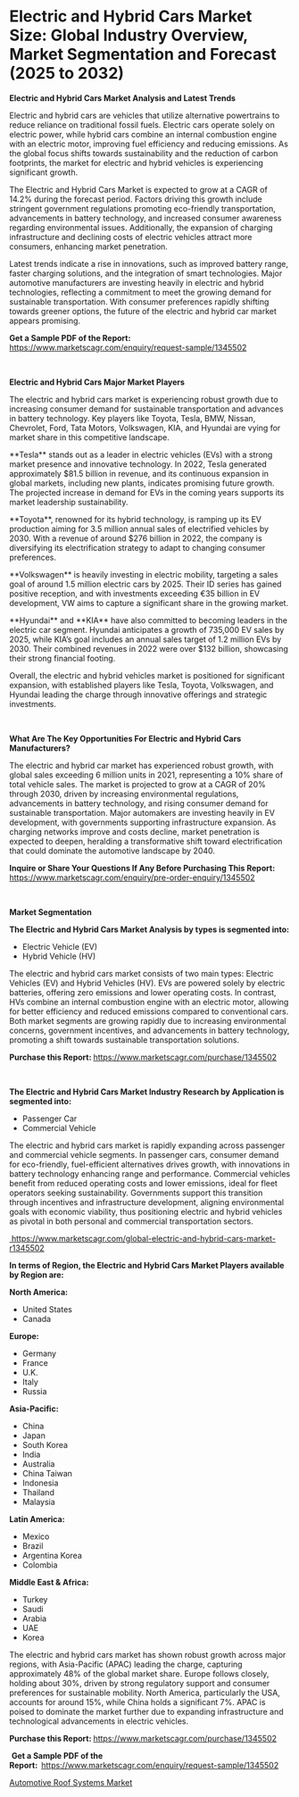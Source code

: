 <p><h1>Electric and Hybrid Cars Market Size: Global Industry Overview, Market Segmentation and Forecast (2025 to 2032)</h1></p><p><strong>Electric and Hybrid Cars Market Analysis and Latest Trends</strong></p>
<p><p>Electric and hybrid cars are vehicles that utilize alternative powertrains to reduce reliance on traditional fossil fuels. Electric cars operate solely on electric power, while hybrid cars combine an internal combustion engine with an electric motor, improving fuel efficiency and reducing emissions. As the global focus shifts towards sustainability and the reduction of carbon footprints, the market for electric and hybrid vehicles is experiencing significant growth.</p><p>The Electric and Hybrid Cars Market is expected to grow at a CAGR of 14.2% during the forecast period. Factors driving this growth include stringent government regulations promoting eco-friendly transportation, advancements in battery technology, and increased consumer awareness regarding environmental issues. Additionally, the expansion of charging infrastructure and declining costs of electric vehicles attract more consumers, enhancing market penetration. </p><p>Latest trends indicate a rise in innovations, such as improved battery range, faster charging solutions, and the integration of smart technologies. Major automotive manufacturers are investing heavily in electric and hybrid technologies, reflecting a commitment to meet the growing demand for sustainable transportation. With consumer preferences rapidly shifting towards greener options, the future of the electric and hybrid car market appears promising.</p></p>
<p><strong>Get a Sample PDF of the Report:&nbsp;</strong> <a href="https://www.marketscagr.com/enquiry/request-sample/1345502?utm_campaign=3095&utm_medium=2&utm_source=Github&utm_content=ia&utm_term=30032025&utm_id=electric-and-hybrid-cars">https://www.marketscagr.com/enquiry/request-sample/1345502</a></p>
<p>&nbsp;</p>
<p><strong>Electric and Hybrid Cars Major Market Players</strong></p>
<p><p>The electric and hybrid cars market is experiencing robust growth due to increasing consumer demand for sustainable transportation and advances in battery technology. Key players like Toyota, Tesla, BMW, Nissan, Chevrolet, Ford, Tata Motors, Volkswagen, KIA, and Hyundai are vying for market share in this competitive landscape.</p><p>**Tesla** stands out as a leader in electric vehicles (EVs) with a strong market presence and innovative technology. In 2022, Tesla generated approximately $81.5 billion in revenue, and its continuous expansion in global markets, including new plants, indicates promising future growth. The projected increase in demand for EVs in the coming years supports its market leadership sustainability.</p><p>**Toyota**, renowned for its hybrid technology, is ramping up its EV production aiming for 3.5 million annual sales of electrified vehicles by 2030. With a revenue of around $276 billion in 2022, the company is diversifying its electrification strategy to adapt to changing consumer preferences.</p><p>**Volkswagen** is heavily investing in electric mobility, targeting a sales goal of around 1.5 million electric cars by 2025. Their ID series has gained positive reception, and with investments exceeding €35 billion in EV development, VW aims to capture a significant share in the growing market.</p><p>**Hyundai** and **KIA** have also committed to becoming leaders in the electric car segment. Hyundai anticipates a growth of 735,000 EV sales by 2025, while KIA’s goal includes an annual sales target of 1.2 million EVs by 2030. Their combined revenues in 2022 were over $132 billion, showcasing their strong financial footing.</p><p>Overall, the electric and hybrid vehicles market is positioned for significant expansion, with established players like Tesla, Toyota, Volkswagen, and Hyundai leading the charge through innovative offerings and strategic investments.</p></p>
<p>&nbsp;</p>
<p><strong>What Are The Key Opportunities For Electric and Hybrid Cars Manufacturers?</strong></p>
<p><p>The electric and hybrid car market has experienced robust growth, with global sales exceeding 6 million units in 2021, representing a 10% share of total vehicle sales. The market is projected to grow at a CAGR of 20% through 2030, driven by increasing environmental regulations, advancements in battery technology, and rising consumer demand for sustainable transportation. Major automakers are investing heavily in EV development, with governments supporting infrastructure expansion. As charging networks improve and costs decline, market penetration is expected to deepen, heralding a transformative shift toward electrification that could dominate the automotive landscape by 2040.</p></p>
<p><strong>Inquire or Share Your Questions If Any Before Purchasing This Report:</strong> <a href="https://www.marketscagr.com/enquiry/pre-order-enquiry/1345502?utm_campaign=3095&utm_medium=2&utm_source=Github&utm_content=ia&utm_term=30032025&utm_id=electric-and-hybrid-cars">https://www.marketscagr.com/enquiry/pre-order-enquiry/1345502</a></p>
<p>&nbsp;</p>
<p><strong>Market Segmentation</strong></p>
<p><strong>The Electric and Hybrid Cars Market Analysis by types is segmented into:</strong></p>
<p><ul><li>Electric Vehicle (EV)</li><li>Hybrid Vehicle (HV)</li></ul></p>
<p><p>The electric and hybrid cars market consists of two main types: Electric Vehicles (EV) and Hybrid Vehicles (HV). EVs are powered solely by electric batteries, offering zero emissions and lower operating costs. In contrast, HVs combine an internal combustion engine with an electric motor, allowing for better efficiency and reduced emissions compared to conventional cars. Both market segments are growing rapidly due to increasing environmental concerns, government incentives, and advancements in battery technology, promoting a shift towards sustainable transportation solutions.</p></p>
<p><strong>Purchase this Report:&nbsp;</strong><a href="https://www.marketscagr.com/purchase/1345502?utm_campaign=3095&utm_medium=2&utm_source=Github&utm_content=ia&utm_term=30032025&utm_id=electric-and-hybrid-cars">https://www.marketscagr.com/purchase/1345502</a></p>
<p>&nbsp;</p>
<p><strong>The Electric and Hybrid Cars Market Industry Research by Application is segmented into:</strong></p>
<p><ul><li>Passenger Car</li><li>Commercial Vehicle</li></ul></p>
<p><p>The electric and hybrid cars market is rapidly expanding across passenger and commercial vehicle segments. In passenger cars, consumer demand for eco-friendly, fuel-efficient alternatives drives growth, with innovations in battery technology enhancing range and performance. Commercial vehicles benefit from reduced operating costs and lower emissions, ideal for fleet operators seeking sustainability. Governments support this transition through incentives and infrastructure development, aligning environmental goals with economic viability, thus positioning electric and hybrid vehicles as pivotal in both personal and commercial transportation sectors.</p></p>
<p><a href="https://www.marketscagr.com/global-electric-and-hybrid-cars-market-r1345502?utm_campaign=3095&utm_medium=2&utm_source=Github&utm_content=ia&utm_term=30032025&utm_id=electric-and-hybrid-cars">&nbsp;https://www.marketscagr.com/global-electric-and-hybrid-cars-market-r1345502</a></p>
<p><strong>In terms of Region, the Electric and Hybrid Cars Market Players available by Region are:</strong></p>
<p>
    <p> <strong> North America: </strong>
        <ul>
            <li>United States</li>
            <li>Canada</li>
        </ul>
        </p> 
    <p> <strong> Europe: </strong>
        <ul>
            <li>Germany</li>
            <li>France</li>
            <li>U.K.</li>
            <li>Italy</li>
            <li>Russia</li>
        </ul>
        </p> 
    <p> <strong> Asia-Pacific: </strong>
        <ul>
            <li>China</li>
            <li>Japan</li>
            <li>South Korea</li>
            <li>India</li>
            <li>Australia</li>
            <li>China Taiwan</li>
            <li>Indonesia</li>
            <li>Thailand</li>
            <li>Malaysia</li>
        </ul>
        </p> 
    <p> <strong> Latin America: </strong>
        <ul>
            <li>Mexico</li>
            <li>Brazil</li>
            <li>Argentina Korea</li>
            <li>Colombia</li>
        </ul>
        </p> 
    <p> <strong> Middle East & Africa: </strong>
        <ul>
            <li>Turkey</li>
            <li>Saudi</li>
            <li>Arabia</li>
            <li>UAE</li>
            <li>Korea</li>
        </ul>
    </p>
    </p>
<p><p>The electric and hybrid cars market has shown robust growth across major regions, with Asia-Pacific (APAC) leading the charge, capturing approximately 48% of the global market share. Europe follows closely, holding about 30%, driven by strong regulatory support and consumer preferences for sustainable mobility. North America, particularly the USA, accounts for around 15%, while China holds a significant 7%. APAC is poised to dominate the market further due to expanding infrastructure and technological advancements in electric vehicles.</p></p>
<p><strong>Purchase this Report: </strong><a href="https://www.marketscagr.com/purchase/1345502?utm_campaign=3095&utm_medium=2&utm_source=Github&utm_content=ia&utm_term=30032025&utm_id=electric-and-hybrid-cars">https://www.marketscagr.com/purchase/1345502</a></p>
<p>&nbsp;<strong>Get a Sample PDF of the Report:&nbsp;&nbsp;</strong><a href="https://www.marketscagr.com/enquiry/request-sample/1345502?utm_campaign=3095&utm_medium=2&utm_source=Github&utm_content=ia&utm_term=30032025&utm_id=electric-and-hybrid-cars">https://www.marketscagr.com/enquiry/request-sample/1345502</a></p>
<p><strong></strong></p>
<p><p><a href="https://github.com/felishtimoti/Market-Research-Report-List-1/blob/main/automotive-roof-systems-market.md?utm_campaign=3095&utm_medium=2&utm_source=Github&utm_content=ia&utm_term=30032025&utm_id=electric-and-hybrid-cars">Automotive Roof Systems Market</a></p></p>
